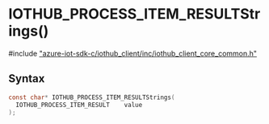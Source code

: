# IOTHUB_PROCESS_ITEM_RESULTStrings()

\#include ["azure-iot-sdk-c/iothub_client/inc/iothub_client_core_common.h"](../iot-c-ref-iothub-client-core-common-h.md)  

## Syntax

```C
const char* IOTHUB_PROCESS_ITEM_RESULTStrings(
  IOTHUB_PROCESS_ITEM_RESULT	value
);

```

